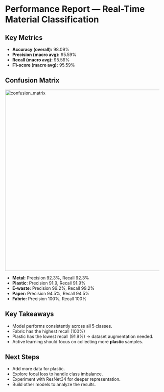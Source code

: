 # Performance Report — Real-Time Material Classification
## Key Metrics
- **Accuracy (overall):** 98.09%
- **Precision (macro avg):** 95.59%
- **Recall (macro avg):** 95.59%
- **F1-score (macro avg):** 95.59%
## Confusion Matrix
<img width="678" height="590" alt="confusion_matrix" src="https://github.com/user-attachments/assets/c136ba01-8118-45e8-ad9f-3bbe31295bc1" />

- **Metal:** Precision 92.3%, Recall 92.3%
- **Plastic:** Precision 91.9, Recall 91.9%
- **E-waste:** Precision 99.2%, Recall 99.2%
- **Paper:** Precision 94.5%, Recall 94.5%
- **Fabric:** Precision 100%, Recall 100%

## Key Takeaways
- Model performs consistently across all 5 classes.
- Fabric has the highest recall (100%)
- Plastic has the lowest recall (91.9%) → dataset augmentation needed.
- Active learning should focus on collecting more **plastic** samples.
## Next Steps
- Add more data for plastic.
- Explore focal loss to handle class imbalance.
- Experiment with ResNet34 for deeper representation.
- Build other models to analyze the results.
